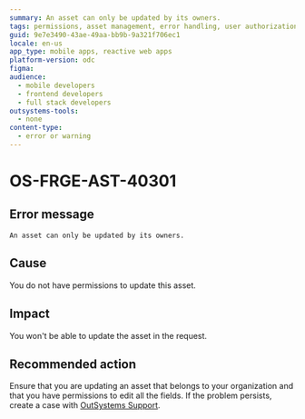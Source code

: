 ```yaml
---
summary: An asset can only be updated by its owners.
tags: permissions, asset management, error handling, user authorization, support procedures
guid: 9e7e3490-43ae-49aa-bb9b-9a321f706ec1
locale: en-us
app_type: mobile apps, reactive web apps
platform-version: odc
figma:
audience:
  - mobile developers
  - frontend developers
  - full stack developers
outsystems-tools:
  - none
content-type:
  - error or warning
---
```


# OS-FRGE-AST-40301

## Error message

`An asset can only be updated by its owners.`

## Cause

You do not have permissions to update this asset.

## Impact

You won't be able to update the asset in the request.

## Recommended action

Ensure that you are updating an asset that belongs to your organization and that you have permissions to edit all the fields.
If the problem persists, create a case with [OutSystems Support](https://www.outsystems.com/support/portal/open-support-case?ErrorCode=OS-FRGE-AST-40301).
